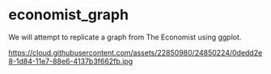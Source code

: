 # economist_graph
We will attempt to replicate a graph from The Economist using ggplot.



https://cloud.githubusercontent.com/assets/22850980/24850224/0dedd2e8-1d84-11e7-88e6-4137b3f662fb.jpg
